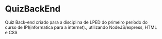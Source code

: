 # QuizBackEnd
Quiz Back-end criado para a disciplina de LPED do primeiro período do curso de IPI(informatica para a internet)., utilizando NodeJS/express, HTML e CSS
